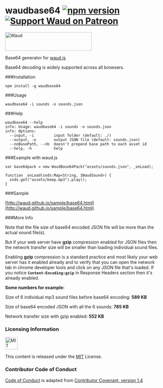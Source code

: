 # waudbase64 [![npm version](https://badge.fury.io/js/waudbase64.svg)](https://www.npmjs.com/package/waudbase64) [![Support Waud on Patreon](http://www.waudjs.com/images/patreon_btn.png)](https://www.patreon.com/adireddy)

<a href="http://waudjs.com"><img class="logo" width="280" height="60" src="http://waud.github.io/images/logo/logo.png" alt="Waud"/></a>

Base64 generator for [waud.js](https://github.com/waud/waud)

Base64 decoding is widely supported across all browsers.

###Installation

```
npm install -g waudbase64
```

###Usage

```
waudbase64 -i sounds -o sounds.json
```

###Help

```
waudbase64 --help
info: Usage: waudbase64 -i sounds -o sounds.json
info: Options:
  --input, -i         input folder (default: ./)                
  --output, -o        output JSON file (default: sounds.json)   
  --noBasePath, --nb  doesn't prepend base path to each asset id
  --help, -h          help
```

###Example with waud.js

```
var base64pack = new WaudBase64Pack("assets/sounds.json", _onLoad);

function _onLoad(snds:Map<String, IWaudSound>) {
  snds.get("assets/beep.mp3").play();
}
```

###Sample

[http://waud.github.io/sample/base64.html](http://waud.github.io/sample/base64.html)

###More Info

Note that the file size of base64 encoded JSON file will be more than the actual sound file(s).

But if your web server have **gzip** compression enabled for JSON files then the network transfer size will be smaller than loading individual sound files.

Enabling **gzip** compression is a standard practice and most likely your web server has it enabled already and to verify that you can open the network tab in chrome developer tools and click on any JSON file that's loaded. If you notice **`Content-Encoding:gzip`** in Response Headers section then it's already enabled.

**Some numbers for example:**

Size of 6 individual mp3 sound files before base64 encoding: **589 KB**

Size of base64 encoded JSON with all the 6 sounds: **785 KB**

Network transfer size with gzip enabled: **552 KB**

### Licensing Information

<a rel="license" href="http://opensource.org/licenses/MIT">
<img alt="MIT license" height="40" src="http://upload.wikimedia.org/wikipedia/commons/c/c3/License_icon-mit.svg" /></a>

This content is released under the [MIT](http://opensource.org/licenses/MIT) License.

### Contributor Code of Conduct ###

[Code of Conduct](https://github.com/CoralineAda/contributor_covenant) is adapted from [Contributor Covenant, version 1.4](http://contributor-covenant.org/version/1/4)
